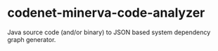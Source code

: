 # codenet-minerva-code-analyzer
Java source code (and/or binary)  to JSON based system dependency graph generator.
